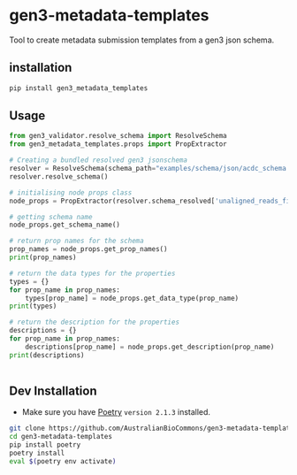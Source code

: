 # gen3-metadata-templates
Tool to create metadata submission templates from a gen3 json schema.

## installation
```bash
pip install gen3_metadata_templates
```

## Usage

```python
from gen3_validator.resolve_schema import ResolveSchema
from gen3_metadata_templates.props import PropExtractor

# Creating a bundled resolved gen3 jsonschema
resolver = ResolveSchema(schema_path="examples/schema/json/acdc_schema.json")
resolver.resolve_schema()

# initialising node props class
node_props = PropExtractor(resolver.schema_resolved['unaligned_reads_file.yaml'])

# getting schema name
node_props.get_schema_name()

# return prop names for the schema
prop_names = node_props.get_prop_names()
print(prop_names)

# return the data types for the properties
types = {}
for prop_name in prop_names:
    types[prop_name] = node_props.get_data_type(prop_name)
print(types)

# return the description for the properties
descriptions = {}
for prop_name in prop_names:
    descriptions[prop_name] = node_props.get_description(prop_name)
print(descriptions)
    
```

## Dev Installation
- Make sure you have [Poetry](https://python-poetry.org/docs/#installing-with-pipx) `version 2.1.3` installed.
```bash
git clone https://github.com/AustralianBioCommons/gen3-metadata-templates.git
cd gen3-metadata-templates
pip install poetry
poetry install
eval $(poetry env activate)
```